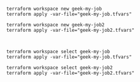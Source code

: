 
    terraform workspace new geek-my-job
    terraform apply -var-file="geek-my-job.tfvars"

    terraform workspace new geek-my-job2
    terraform apply -var-file="geek-my-job2.tfvars"



    terraform workspace select geek-my-job
    terraform apply -var-file="geek-my-job.tfvars"

    terraform workspace select geek-my-job2
    terraform apply -var-file="geek-my-job2.tfvars"




